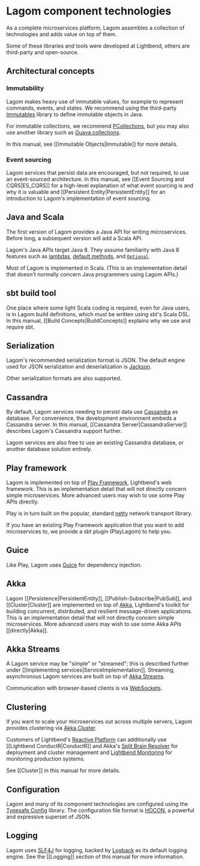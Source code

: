 # Lagom component technologies

As a complete microservices platform, Lagom assembles a collection of technologies and adds value on top of them.

Some of these libraries and tools were developed at Lightbend, others are third-party and open-source.

## Architectural concepts

### Immutability

Lagom makes heavy use of immutable values, for example to represent commands, events, and states.  We recommend using the third-party [Immutables](https://immutables.github.io) library to define immutable objects in Java.

For immutable collections, we recommend [PCollections](http://pcollections.org), but you may also use another library such as [Guava collections](https://github.com/google/guava/wiki/ImmutableCollectionsExplained).

In this manual, see [[Immutable Objects|Immutable]] for more details.

### Event sourcing

Lagom services that persist data are encouraged, but not required, to use an event-sourced architecture.  In this manual, see [[Event Sourcing and CQRS|ES_CQRS]] for a high-level explanation of what event sourcing is and why it is valuable and [[Persistent Entity|PersistentEntity]] for an introduction to Lagom's implementation of event sourcing.

## Java and Scala

The first version of Lagom provides a Java API for writing microservices.  Before long, a subsequent version will add a Scala API.

Lagom's Java APIs target Java 8. They assume familiarity with Java 8 features such as [lambdas](http://docs.oracle.com/javase/tutorial/java/javaOO/lambdaexpressions.html), [default methods](http://docs.oracle.com/javase/tutorial/java/IandI/defaultmethods.html), and [`Optional`](http://docs.oracle.com/javase/8/docs/api/java/util/Optional.html).

Most of Lagom is implemented in Scala.  (This is an implementation detail that doesn't normally concern Java programmers using Lagom APIs.)

## sbt build tool

One place where some light Scala coding is required, even for Java users, is in Lagom build definitions, which must be written using sbt's Scala DSL.  In this manual, [[Build Concepts|BuildConcepts]] explains why we use and require sbt.

## Serialization

Lagom's recommended serialization format is JSON.  The default engine used for JSON serialization and deserialization is [Jackson](https://github.com/FasterXML/jackson).

Other serialization formats are also supported.

## Cassandra

By default, Lagom services needing to persist data use [Cassandra](http://cassandra.apache.org) as database. For convenience, the development environment embeds a Cassandra server.  In this manual, [[Cassandra Server|CassandraServer]] describes Lagom's Cassandra support further.

Lagom services are also free to use an existing Cassandra database, or another database solution entirely.

## Play framework

Lagom is implemented on top of [Play Framework](https://www.playframework.com), Lightbend's web framework.  This is an implementation detail that will not directly concern simple microservices.  More advanced users may wish to use some Play APIs directly.

Play is in turn built on the popular, standard [netty](http://netty.io) network transport library.

If you have an existing Play Framework application that you want to add microservices to, we provide a sbt plugin (PlayLagom) to help you.

## Guice

Like Play, Lagom uses [Guice](https://github.com/google/guice) for dependency injection.

## Akka

Lagom [[Persistence|PersistentEntity]], [[Publish-Subscribe|PubSub]], and [[Cluster|Cluster]] are implemented on top of [Akka](http://akka.io/), Lightbend's toolkit for building concurrent, distributed, and resilient message-driven applications. This is an implementation detail that will not directly concern simple microservices. More advanced users may wish to use some Akka APIs [[directly|Akka]].

## Akka Streams

A Lagom service may be "simple" or "streamed"; this is described further under [[Implementing services|ServiceImplementation]].  Streaming, asynchronous Lagom services are built on top of [Akka Streams](http://doc.akka.io/docs/akka/2.4.4/java/stream/index.html).

Communication with browser-based clients is via [WebSockets](https://tools.ietf.org/html/rfc6455).

## Clustering

If you want to scale your microservices out across multiple servers, Lagom provides clustering via [Akka Cluster](http://doc.akka.io/docs/akka/2.4.4/java/cluster-usage.html).

Customers of Lightbend's [Reactive Platform](http://www.lightbend.com/products/lightbend-reactive-platform) can additionally use [[Lightbend ConductR|ConductR]] and Akka's [Split Brain Resolver](http://doc.akka.io/docs/akka/rp-16s01p03/scala/split-brain-resolver.html) for deployment and cluster management and [Lightbend Monitoring](http://www.lightbend.com/products/monitoring) for monitoring production systems.

See [[Cluster]] in this manual for more details.

## Configuration

Lagom and many of its component technologies are configured using the [Typesafe Config](https://github.com/typesafehub/config) library.  The configuration file format is [HOCON](https://github.com/typesafehub/config/blob/master/HOCON.md), a powerful and expressive superset of JSON.

## Logging

Lagom uses [SLF4J](http://www.slf4j.org/) for logging, backed by [Logback](http://logback.qos.ch/) as its default logging engine.
See the [[Logging]] section of this manual for more information.
